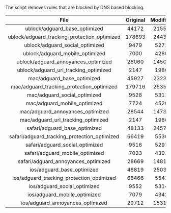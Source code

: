 The script removes rules that are blocked by DNS based blocking.


| File | Original | Modified |
|:----:|:-----:|:-----:|
| ublock/adguard_base_optimized | 44172 | 21553 |
| ublock/adguard_tracking_protection_optimized | 178693 | 24431 |
| ublock/adguard_social_optimized | 9479 | 5271 |
| ublock/adguard_mobile_optimized | 7000 | 4280 |
| ublock/adguard_annoyances_optimized | 28060 | 14503 |
| ublock/adguard_url_tracking_optimized | 2147 | 1986 |
| mac/adguard_base_optimized | 45927 | 23230 |
| mac/adguard_tracking_protection_optimized | 179716 | 25357 |
| mac/adguard_social_optimized | 9528 | 5311 |
| mac/adguard_mobile_optimized | 7724 | 4520 |
| mac/adguard_annoyances_optimized | 28544 | 14739 |
| mac/adguard_url_tracking_optimized | 2147 | 1986 |
| safari/adguard_base_optimized | 48133 | 24573 |
| safari/adguard_tracking_protection_optimized | 66419 | 5536 |
| safari/adguard_social_optimized | 9516 | 5297 |
| safari/adguard_mobile_optimized | 7023 | 4301 |
| safari/adguard_annoyances_optimized | 28669 | 14816 |
| ios/adguard_base_optimized | 48819 | 25031 |
| ios/adguard_tracking_protection_optimized | 66466 | 5543 |
| ios/adguard_social_optimized | 9552 | 5314 |
| ios/adguard_mobile_optimized | 7079 | 4342 |
| ios/adguard_annoyances_optimized | 29712 | 15316 |